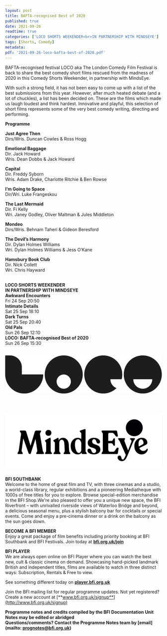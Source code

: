 ```yaml
---
layout: post
title: BAFTA-recognised Best of 2020
published: true
date: 2021-09-26
readtime: true
categories: ['LOCO SHORTS WEEKENDER<br>IN PARTNERSHIP WITH MINDSEYE']
tags: [Shorts, Comedy]
metadata: 
pdf: '2021-09-26-loco-bafta-best-of-2020.pdf'
---
```


BAFTA-recognised festival LOCO aka The London Comedy Film Festival is back to share the best comedy short films rescued from the madness of 2020 in this Comedy Shorts Weekender, in partnership with MindsEye.

With such a strong field, it has not been easy to come up with a list of the best submissions from this year. However, after much heated debate (and a lot of chuckles), a list has been decided on. These are the films which made us laugh loudest and think hardest. Innovative and playful, this selection of short films represents some of the very best comedy writing, directing and performing.

**Programme**

**Just Agree Then**  
Dirs/Wris. Duncan Cowles & Ross Hogg

**Emotional Baggage**  
Dir. Jack Howard  
Wris. Dean Dobbs & Jack Howard

**Capital**  
Dir. Freddy Syborn  
Wris. Adam Drake, Charlotte Ritchie & Ben Rowse

**I’m Going to Space**  
Dir/Wri. Luke Frangeskou

**The Last Mermaid**  
Dir. Fi Kelly  
Wri. Janey Godley, Oliver Maltman & Jules Middleton

**Mondeo**  
Dirs/Wris. Behnam Taheri & Gideon Beresford

**The Devil’s Harmony**  
Dir. Dylan Holmes Williams  
Wri. Dylan Holmes Williams & Jess O’Kane

**Hamsbury Book Club**  
Dir. Nick Collett  
Wri. Chris Hayward
<br><br>


**LOCO SHORTS WEEKENDER  
IN PARTNERSHIP WITH MINDSEYE**<br>
**Awkward Encounters**<br>
Fri 24 Sep 20:50<br>
**Intimate Details**<br>
Sat 25 Sep 18:10<br>
**Dark Turns**<br>
Sat 25 Sep 20:40<br>
**Old Pals**<br>
Sun 26 Sep 12:10<br>
**LOCO: BAFTA-recognised Best of 2020**<br>
Sun 26 Sep 15:30<br>
<br>

<img style="float:left" src="/img/loco.png"><br>
<br><br><br><br><br><br><br><br><br><br>
<img style="float:left" src="/img/mindseye-black.png">
<br><br><br><br><br><br><br><br><br><br><br>

**BFI SOUTHBANK**  
Welcome to the home of great film and TV, with three cinemas and a studio, a world-class library, regular exhibitions and a pioneering Mediatheque with 1000s of free titles for you to explore. Browse special-edition merchandise in the BFI Shop.We&#39;re also pleased to offer you a unique new space, the BFI Riverfront – with unrivalled riverside views of Waterloo Bridge and beyond, a delicious seasonal menu, plus a stylish balcony bar for cocktails or special events. Come and enjoy a pre-cinema dinner or a drink on the balcony as the sun goes down.  

**BECOME A BFI MEMBER**  
Enjoy a great package of film benefits including priority booking at BFI Southbank and BFI Festivals. Join today at [**bfi.org.uk/join**](http://www.bfi.org.uk/join)  

**BFI PLAYER**  
 We are always open online on BFI Player where you can watch the best new, cult &amp; classic cinema on demand. Showcasing hand-picked landmark British and independent titles, films are available to watch in three distinct ways: Subscription, Rentals &amp; Free to view.  

See something different today on [**player.bfi.org.uk**](https://player.bfi.org.uk)  

Join the BFI mailing list for regular programme updates. Not yet registered? Create a new account at [**www.bfi.org.uk/signup**](http://www.bfi.org.uk/signup)

**Programme notes and credits compiled by the BFI Documentation Unit  
Notes may be edited or abridged  
Questions/comments? Contact the Programme Notes team by [email](mailto: prognotes@bfi.org.uk)**


<!--stackedit_data:
eyJoaXN0b3J5IjpbOTk0ODAxOTQ3XX0=
-->
